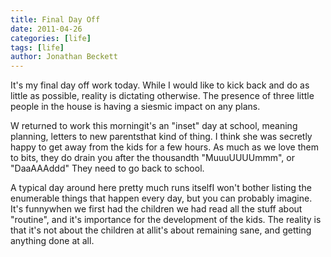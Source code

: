 ```yaml
---
title: Final Day Off
date: 2011-04-26
categories: [life]
tags: [life]
author: Jonathan Beckett
---
```


It's my final day off work today. While I would like to kick back and do as little as possible, reality is dictating otherwise. The presence of three little people in the house is having a siesmic impact on any plans.

W returned to work this morningit's an "inset" day at school, meaning planning, letters to new parentsthat kind of thing. I think she was secretly happy to get away from the kids for a few hours. As much as we love them to bits, they do drain you after the thousandth "MuuuUUUUmmm", or "DaaAAAddd" They need to go back to school.

A typical day around here pretty much runs itselfI won't bother listing the enumerable things that happen every day, but you can probably imagine. It's funnywhen we first had the children we had read all the stuff about "routine", and it's importance for the development of the kids. The reality is that it's not about the children at allit's about remaining sane, and getting anything done at all.